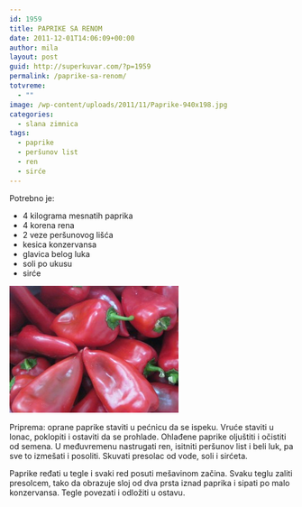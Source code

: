```yaml
---
id: 1959
title: PAPRIKE SA RENOM
date: 2011-12-01T14:06:09+00:00
author: mila
layout: post
guid: http://superkuvar.com/?p=1959
permalink: /paprike-sa-renom/
totvreme:
  - ""
image: /wp-content/uploads/2011/11/Paprike-940x198.jpg
categories:
  - slana zimnica
tags:
  - paprike
  - peršunov list
  - ren
  - sirće
---
```

Potrebno je:

  * 4 kilograma mesnatih paprika
  * 4 korena rena
  * 2 veze peršunovog lišća
  * kesica konzervansa
  * glavica belog luka
  * soli po ukusu
  * sirće

<img class="alignnone size-medium wp-image-4164" title="Paprike" src="/wp-content/uploads/2011/12/Paprike-300x225.jpg" alt="" width="300" height="225" /> 

Priprema: oprane paprike staviti u pećnicu da se ispeku. Vruće staviti u lonac, poklopiti i ostaviti da se prohlade. Ohlađene paprike oljuštiti i očistiti od semena. U međuvremenu nastrugati ren, isitniti peršunov list i beli luk, pa sve to izmešati i posoliti. Skuvati presolac od vode, soli i sirćeta.

Paprike ređati u tegle i svaki red posuti mešavinom začina. Svaku teglu zaliti presolcem, tako da obrazuje sloj od dva prsta iznad paprika i sipati po malo konzervansa. Tegle povezati i odložiti u ostavu.